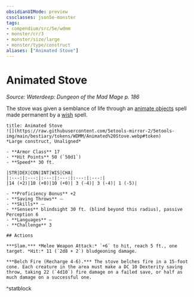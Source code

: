 ```yaml
---
obsidianUIMode: preview
cssclasses: json5e-monster
tags:
- compendium/src/5e/wdmm
- monster/cr/3
- monster/size/large
- monster/type/construct
aliases: ["Animated Stove"]
---
```

# Animated Stove
*Source: Waterdeep: Dungeon of the Mad Mage p. 186*  

The stove was given a semblance of life through an [animate objects](/Systems/5e/spells/animate-objects.md) spell made permanent by a [wish](/Systems/5e/spells/wish.md) spell.

```ad-statblock
title: Animated Stove
![](https://raw.githubusercontent.com/5etools-mirror-2/5etools-img/main/bestiary/tokens/WDMM/Animated%20Stove.webp#token)
*Large construct, Unaligned*

- **Armor Class** 17
- **Hit Points** 50 (`50d1`)
- **Speed** 30 ft.

|STR|DEX|CON|INT|WIS|CHA|
|:---:|:---:|:---:|:---:|:---:|:---:|
|14 (+2)|10 (+0)|10 (+0)| 3 (-4)| 3 (-4)| 1 (-5)|

- **Proficiency Bonus** +2
- **Saving Throws** ⏤
- **Skills** ⏤
- **Senses** blindsight 30 ft. (blind beyond this radius), passive Perception 6
- **Languages** —
- **Challenge** 3

## Actions

***Slam.*** *Melee Weapon Attack:* `+6` to hit, reach 5 ft., one target. *Hit:* 11 (`2d8 + 2`) bludgeoning damage.

***Belch Fire (Recharge 4-6).*** The stove belches fire in a 15-foot cone. Each creature in the area must make a DC 10 Dexterity saving throw, taking 22 (`4d10`) fire damage on a failed save, or half as much damage on a successful one.
```
^statblock